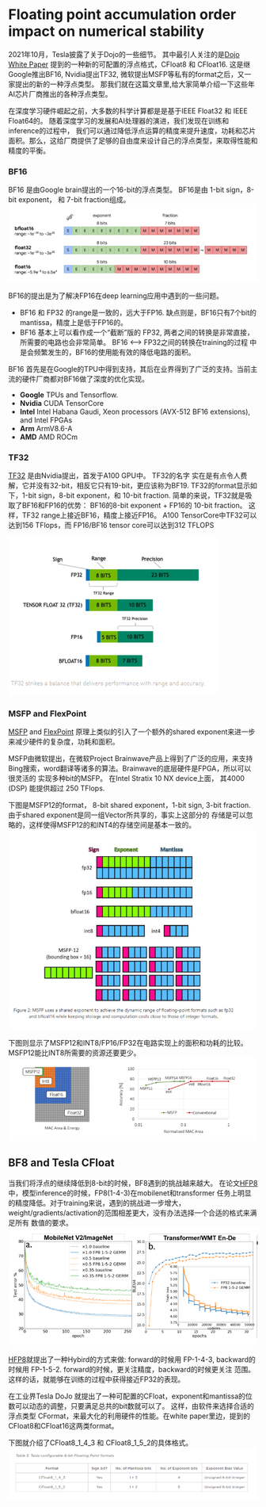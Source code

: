 # Floating point accumulation order impact on numerical stability

2021年10月，Tesla披露了关于Dojo的一些细节。 其中最引人关注的是[Dojo White Paper](https://tesla-cdn.thron.com/static/SBY4B9_tesla-dojo-technology_OPNZ0M.pdf?xseo=&response-content-disposition=inline%3Bfilename%3D%22tesla-dojo-technology.pdf%22)
提到的一种新的可配置的浮点格式，CFloat8 和 CFloat16. 这是继Google推出BF16, Nvidia提出TF32, 微软提出MSFP等私有的format之后，又一家提出的新的一种浮点类型。
那我们就在这篇文章里,给大家简单介绍一下这些年AI芯片厂商推出的各种浮点类型。

在深度学习硬件崛起之前，大多数的科学计算都是是基于IEEE Float32 和 IEEE Float64的。 随着深度学习的发展和AI处理器的演进，我们发现在训练和inference的过程中，
我们可以通过降低浮点运算的精度来提升速度，功耗和芯片面积。那么，这给厂商提供了足够的自由度来设计自己的浮点类型，来取得性能和精度的平衡。

### BF16
BF16 是由Google brain提出的一个16-bit的浮点类型。 BF16是由 1-bit sign，8-bit exponent， 和 7-bit fraction组成。 
![image](./assets/001_BF16.PNG)

BF16的提出是为了解决FP16在deep learning应用中遇到的一些问题。
* BF16 和 FP32 的range是一致的，远大于FP16. 缺点则是，BF16只有7个bit的mantissa，精度上是低于FP16的。
* BF16 基本上可以看作成一个“截断”版的 FP32, 两者之间的转换是非常直接，所需要的电路也会非常简单。 BF16 <--> FP32之间的转换在training的过程
中是会频繁发生的，BF16的使用能有效的降低电路的面积。

BF16 首先是在Google的TPU中得到支持，其后在业界得到了广泛的支持。当前主流的硬件厂商都对BF16做了深度的优化实现。
* **Google** TPUs and Tensorflow.
* **Nvidia** CUDA TensorCore  
* **Intel** Intel Habana Gaudi, Xeon processors (AVX-512 BF16 extensions), and Intel FPGAs
* **Arm** ArmV8.6-A
* **AMD** AMD ROCm

### TF32

[TF32](https://blogs.nvidia.com/blog/2020/05/14/tensorfloat-32-precision-format/) 是由Nvidia提出，首发于A100 GPU中。 TF32的名字
实在是有点令人费解，它并没有32-bit，相反它只有19-bit，更应该称为BF19. TF32的format显示如下，1-bit sign，8-bit exponent，和 10-bit fraction.
简单的来说，TF32就是吸取了BF16和FP16的优势： BF16的8-bit exponent + FP16的 10-bit fraction。 这样，TF32 range上接近BF16，精度上接近FP16。 
A100 TensorCore中TF32可以达到156 TFlops，而 FP16/BF16 tensor core可以达到312 TFLOPS

![image](./assets/002_TF32.PNG)

### MSFP and FlexPoint 

[MSFP](https://www.microsoft.com/en-us/research/blog/a-microsoft-custom-data-type-for-efficient-inference/) and [FlexPoint](https://papers.nips.cc/paper/6771-flexpoint-an-adaptive-numerical-format-for-efficient-training-of-deep-neural-networks.pdf) 
原理上类似的引入了一个额外的shared exponent来进一步来减少硬件的复杂度，功耗和面积。

MSFP由微软提出，在微软Project Brainwave产品上得到了广泛的应用，来支持Bing搜索，word翻译等诸多的算法。Brainwave的底层硬件是FPGA，所以可以很灵活的
实现多种bit的MSFP。 在Intel Stratix 10 NX device上面， 其4000 (DSP) 能提供超过 250 TFlops. 

下图是MSFP12的format， 8-bit shared exponent，1-bit sign, 3-bit fraction. 由于shared exponent是同一组Vector所共享的，事实上这部分的
存储是可以忽略的，这样使得MSFP12的和INT4的存储空间是基本一致的。 
![image](./assets/003_MSFP.PNG)

下图则显示了MSFP12和INT8/FP16/FP32在电路实现上的面积和功耗的比较。 MSFP12能比INT8所需要的资源还要更少。
![image](./assets/004_MSFP.PNG)

## BF8 and Tesla CFloat

当我们将浮点的继续降低到8-bit的时候，BF8遇到的挑战越来越大。 在论文[HFP8]()中，模型inference的时候，FP8(1-4-3)在mobilenet和transformer
任务上明显的精度降低。对于training来说，遇到的挑战进一步增大，weight/gradients/activation的范围相差更大，没有办法选择一个合适的格式来满足所有
数值的要求。
![image](./assets/005_FP8.PNG)

[HFP8]()就提出了一种Hybird的方式来做: forward的时候用 FP-1-4-3, backward的时候用 FP-1-5-2. forward的时候，更关注精度，backward的时候更关注
范围。这样的话，就能够在训练的过程中获得接近FP32的表现。

在工业界Tesla DoJo 就提出了一种可配置的CFloat，exponent和mantissa的位数可以动态的调整，只要满足总共的bit数就可以了。 这样，由软件来选择合适的浮点类型
CFormat，来最大化的利用硬件的性能。在white paper里边，提到的CFloat8和CFloat16这两类format。

下图就介绍了CFloat8_1_4_3 和 CFloat8_1_5_2的具体格式。
![image](./assets/007_CF8.PNG)





